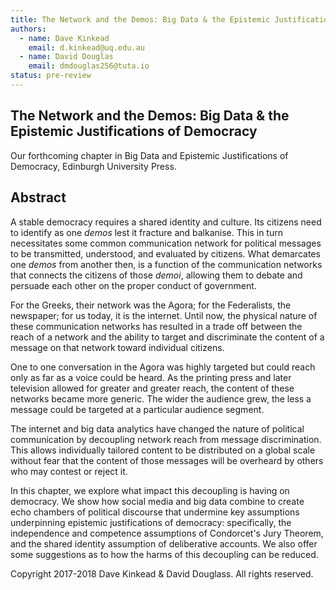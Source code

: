 ```yaml
---
title: The Network and the Demos: Big Data & the Epistemic Justifications of Democracy
authors: 
  - name: Dave Kinkead
    email: d.kinkead@uq.edu.au
  - name: David Douglas
    email: dmdouglas256@tuta.io
status: pre-review
---
```




## The Network and the Demos: Big Data & the Epistemic Justifications of Democracy

Our forthcoming chapter in Big Data and Epistemic Justifications of Democracy, Edinburgh University Press.

## Abstract

A stable democracy requires a shared identity and culture.  Its citizens need to identify as one _demos_ lest it fracture and balkanise.  This in turn necessitates some common communication network for political messages to be transmitted, understood, and evaluated by citizens.  What demarcates one _demos_ from another then, is a function of the communication networks that connects the citizens of those _demoi_, allowing them to debate and persuade each other on the proper conduct of government.  

For the Greeks, their network was the Agora; for the Federalists, the newspaper; for us today, it is the internet. Until now, the physical nature of these communication networks has resulted in a trade off between the reach of a network and the ability to target and discriminate the content of a message on that network toward individual citizens. 

One to one conversation in the Agora was highly targeted but could reach only as far as a voice could be heard.  As the printing press and later television allowed for greater and greater reach, the content of these networks became more generic.  The wider the audience grew, the less a message could be targeted at a particular audience segment.  

The internet and big data analytics have changed the nature of political communication by decoupling network reach from message discrimination.  This allows individually tailored content to be distributed on a global scale without fear that the content of those messages will be overheard by others who may contest or reject it. 

In this chapter, we explore what impact this decoupling is having on democracy.  We show how social media and big data combine to create echo chambers of political discourse that undermine key assumptions underpinning epistemic justifications of democracy: specifically, the independence and competence assumptions of Condorcet's Jury Theorem, and the shared identity assumption of deliberative accounts.  We also offer some suggestions as to how the harms of this decoupling can be reduced. 

Copyright 2017-2018 Dave Kinkead & David Douglass. All rights reserved.

